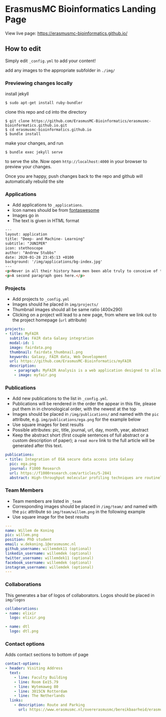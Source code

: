 # ErasmusMC Bioinformatics Landing Page

View live page: https://erasmusmc-bioinformatics.github.io/

## How to edit

Simply edit `_config.yml` to add your content!

add any images to the appropriate subfolder in `./img/`

### Previewing changes locally

install jekyll

```
$ sudo apt-get install ruby-bundler
```

clone this repo and cd into the directory

```
$ git clone https://github.com/ErasmusMC-Bioinformatics/erasmusmc-bioinformatics.github.io.git
$ cd erasmusmc-bioinformatics.github.io
$ bundle install
```

make your changes, and run

```
$ bundle exec jekyll serve
```

to serve the site. Now open `http://localhost:4000` in your browser to preview your changes.

Once you are happy, push changes back to the repo and github will automatically rebuild the site


### Applications

- Add applications to `_applications`.
- Icon names should be from [fontaswesome](http://fontawesome.io/icons/)
- Images go in
- The text is given in HTML format

```html
---
layout: application
title: "Deep- and Machine- Learning"
subtitle: "JUNIPER"
icon: stethoscope
author: "Andrew Stubbs"
date: 2020-01-28 23:45:13 +0100
background: '/img/applications/bg-index.jpg'
---
<p>Never in all their history have men been able truly to conceive of the world as one: a single sphere, a globe, having the qualities of a globe, a round earth in which all the directions eventually meet, in which there is no center because every point, or none, is center — an equal earth which all men occupy as equals. The airman's earth, if free men make it, will be truly round: a globe in practice, not in theory.</p> 
<p>A second paragraph goes here.</p>
```

### Projects

- Add projects to `_config.yml`
- Images should he placed in `img/projects/`
- Thumbnail images should all be same ratio (400x290)
- Clicking on a project will lead to a new page, from where we link out to the project homepage (`url` attribute)

```yaml
projects:
- title: MyFAIR
  subtitle: FAIR data Galaxy integration
  modal-id: 1
  image: fairdata.png
  thumbnail: fairdata_thumbnail.png
  keywords: Galaxy, FAIR data, Web Development
  url: https://github.com/ErasmusMC-Bioinformatics/myFAIR
  description:
    - paragraph: MyFAIR Analysis is a web application designed to allow scientists to create FAIR data, and to provide FAIR data analysis such that the “end to end” analysis complies with FAIR data principles. MyFAIR analysis is a python application and graphical user interface (GUI) that uses Galaxy2 for analytical workflows and B2DROP3(EUDAT) for FAIR data storage.  Our proof of concept to test myFAIR analysis uses the genome in a bottle trio-samples available form  galaxy training for genetic variation analysis.
    - image: myfair.png
```

### Publications

- Add new publications to the list in `_config.yml`.
- Publications will be rendered in the order the appear in this file, please put them in in chronological order, with the newest at the top
- Images should be placed in `/img/publications/` and named with the `pic` attribute, e.g. `img/publications/ega.png` for the example below
- Use square images for best results
- Possible attributes: pic, title, journal, url, day, month, year, abstract
- Keep the abstract short (first couple sentences of full abstract or a custom description of paper); a `read more` link to the full article will be generated after this text.

```yaml
publications:
- title: Integration of EGA secure data access into Galaxy
  pic: ega.png
  journal: F1000 Research
  url: https://f1000research.com/articles/5-2841
  abstract: High-throughput molecular profiling techniques are routinely generating vast amounts of data for translational medicine studies. Secure access controlled systems are needed to manage, store, transfer and distribute these data due to its personally identifiable nature. The European Genome-phenome Archive (EGA) was created to facilitate access and management to long-term archival of bio-molecular data.
```

### Team Members

- Team members are listed in `_team`
- Corresponding images should be placed in `/img/team/` and named with the `pic` attribute so `img/team/willem.png` in the following example
- Use square image for the best results

```yaml
---
name: Willem de Koning
pic: willem.png
position: PhD student
email: w.dekoning.1@erasmusmc.nl
github_username: willemdek11 (optional)
linkedin_username: willemdek (optional)
twitter_username: willemdek11 (optional)
facebook_username: willemdek (optional)
instagram_username: willemdek (optional)
---
```

### Collaborations

This generates a bar of logos of collaborators. Logos should be placed in `img/logos`

```yaml
collaborations:
- name: elixir
  logo: elixir.png

- name: dtl
  logo: dtl.png
```

### Contact options

Adds contact sections to bottom of page

```yaml
contact-options:
- header: Visiting Address
  text:
    - line: Faculty Building
    - line: Room Ee15.79
    - line: Wytemaweg 80
    - line: 3015CN Rotterdam
    - line: The Netherlands
  links:
    - description: Route and Parking
      url: https://www.erasmusmc.nl/overerasmusmc/bereikbaarheid/erasmusmc_ziekenhuis/?lang=en
```
